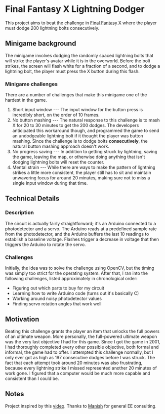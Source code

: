 # Final Fantasy X Lightning Dodger

This project aims to beat the challenge in [Final Fantasy X](https://en.wikipedia.org/wiki/Final_Fantasy_X) where the player must dodge 200 lightning bolts consecutively.

## Minigame background
The minigame involves dodging the randomly spaced lightning bolts that will strike the player's avatar while it is in the overworld. Before the bolt strikes, the screen will flash white for a fraction of a second, and to dodge a lightning bolt, the player must press the X button during this flash.

### Minigame challenges
There are a number of challenges that make this minigame one of the hardest in the game.
1. Short input window --- The input window for the button press is incredibly short, on the order of 10 frames.
2. No button mashing --- The natural response to this challenge is to mash X for 20 to 30 minutes to get the 200 dodges. The developers anticipated this workaround though, and programmed the game to send an undodgeable lightning bolt if it thought the player was button mashing. Since the challenge is to dodge bolts **consecutively**, the natural button mashing approach doesn't work.
3. No progress saving --- In addition to getting struck by lightning, saving the game, leaving the map, or otherwise doing anything that isn't dodging lightning bolts will reset the counter.
4. Mental strain --- While there are ways to make the pattern of lightning strikes a little more consistent, the player still has to sit and maintain unwavering focus for around 20 minutes, making sure not to miss a single input window during that time.

## Technical Details

### Description
The circuit is actually fairly straightforward; it's an Arduino connected to a photodetector and a servo. The Arduino reads at a predefined sample rate from the photodetector, and the Arduino buffers the last 10 readings to establish a baseline voltage. Flashes trigger a decrease in voltage that then triggers the Arduino to rotate the servo.

### Challenges
Initially, the idea was to solve the challenge using OpenCV, but the timing was simply too strict for the operating system. After that, I ran into the following challenges, listed approximately in chronological order:
* Figuring out which parts to buy for my circuit
* Learning how to write Arduino code (turns out it's basically C)
* Working around noisy photodetector values
* Finding servo rotation angles that work well

## Motivation
Beating this challenge grants the player an item that unlocks the full powers of an ultimate weapon. More personally, the full-powered ultimate weapon was the very last objective I had for this game. Since I got the game in 2001, I had thoroughly completed every other possible objective, both formal and informal, the game had to offer. I attempted this challenge normally, but I only ever got as high as 197 consecutive dodges before I was struck. The fact that each attempt took around 20 minutes was also frustrating, because every lightning strike I missed represented another 20 minutes of work gone. I figured that a computer would be much more capable and consistent than I could be.

## Notes
Project inspired by this [video](https://www.youtube.com/watch?v=2HbIHVoTY2M).
Thanks to [Manish](https://github.com/redwall9) for general EE consulting.